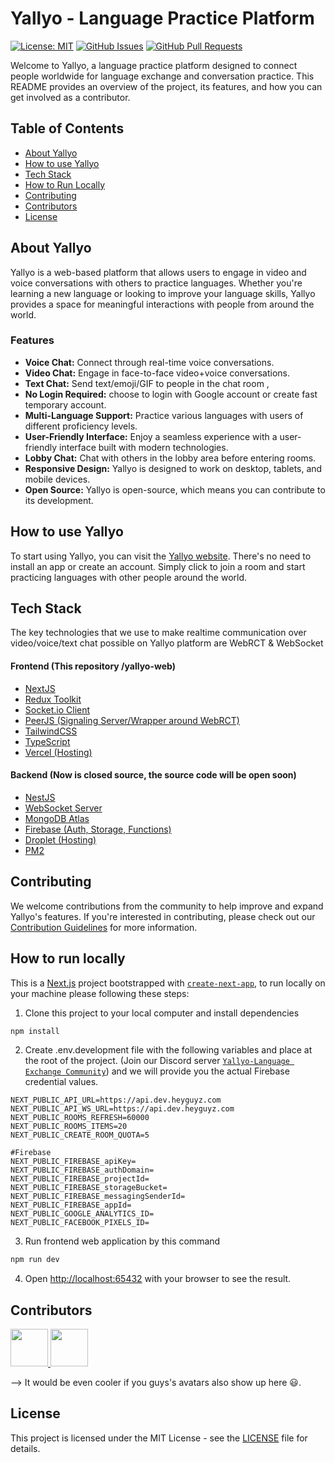 # Yallyo - Language Practice Platform

[![License: MIT](https://img.shields.io/badge/License-MIT-yellow.svg)](https://opensource.org/licenses/MIT)
[![GitHub Issues](https://img.shields.io/github/issues/goffxnca/yallyo-web)](https://github.com/goffxnca/yallyo-web/issues)
[![GitHub Pull Requests](https://img.shields.io/github/issues-pr/goffxnca/yallyo-web)](https://github.com/goffxnca/yallyo-web/pulls)

Welcome to Yallyo, a language practice platform designed to connect people worldwide for language exchange and conversation practice. This README provides an overview of the project, its features, and how you can get involved as a contributor.

## Table of Contents

- [About Yallyo](#about-yallyo)
- [How to use Yallyo](#how-to-use-yallyo)
- [Tech Stack](#tech-stack)
- [How to Run Locally](#how-to-run-locally)
- [Contributing](#contributing)
- [Contributors](#contributors)
- [License](#license)

## About Yallyo

Yallyo is a web-based platform that allows users to engage in video and voice conversations with others to practice languages. Whether you're learning a new language or looking to improve your language skills, Yallyo provides a space for meaningful interactions with people from around the world.

### Features

- **Voice Chat:** Connect through real-time voice conversations.
- **Video Chat:** Engage in face-to-face video+voice conversations.
- **Text Chat:** Send text/emoji/GIF to people in the chat room ,
- **No Login Required:** choose to login with Google account or create fast temporary account.
- **Multi-Language Support:** Practice various languages with users of different proficiency levels.
- **User-Friendly Interface:** Enjoy a seamless experience with a user-friendly interface built with modern technologies.
- **Lobby Chat:** Chat with others in the lobby area before entering rooms.
- **Responsive Design:** Yallyo is designed to work on desktop, tablets, and mobile devices.
- **Open Source:** Yallyo is open-source, which means you can contribute to its development.

## How to use Yallyo

To start using Yallyo, you can visit the [Yallyo website](https://yallyo.com). There's no need to install an app or create an account. Simply click to join a room and start practicing languages with other people around the world.

## Tech Stack

The key technologies that we use to make realtime communication over video/voice/text chat possible on Yallyo platform are WebRCT & WebSocket

#### Frontend (This repository /yallyo-web)

- [NextJS](https://nextjs.org/)
- [Redux Toolkit](https://redux-toolkit.js.org/)
- [Socket.io Client](https://socket.io/docs/v4/client-api/)
- [PeerJS (Signaling Server/Wrapper around WebRCT)](https://peerjs.com/)
- [TailwindCSS](https://tailwindcss.com/)
- [TypeScript](https://www.typescriptlang.org/)
- [Vercel (Hosting)](https://vercel.com/)

#### Backend (Now is closed source, the source code will be open soon)

- [NestJS](https://nestjs.com/)
- [WebSocket Server](https://socket.io/docs/v4/server-api/)
- [MongoDB Atlas](https://www.mongodb.com/atlas/database)
- [Firebase (Auth, Storage, Functions)](https://firebase.google.com/)
- [Droplet (Hosting)](https://www.digitalocean.com/products/droplets)
- [PM2](https://www.npmjs.com/package/pm2)

## Contributing

We welcome contributions from the community to help improve and expand Yallyo's features. If you're interested in contributing, please check out our [Contribution Guidelines](CONTRIBUTING) for more information.

## How to run locally

This is a [Next.js](https://nextjs.org/) project bootstrapped with [`create-next-app`](https://github.com/vercel/next.js/tree/canary/packages/create-next-app), to run locally on your machine please following these steps:

1. Clone this project to your local computer and install dependencies

```bash
npm install
```

2. Create .env.development file with the following variables and place at the root of the project.
   (Join our Discord server [`Yallyo-Language Exchange Community`](https://discord.gg/8DUHDk7s))
   and we will provide you the actual Firebase credential values.

```env
NEXT_PUBLIC_API_URL=https://api.dev.heyguyz.com
NEXT_PUBLIC_API_WS_URL=https://api.dev.heyguyz.com
NEXT_PUBLIC_ROOMS_REFRESH=60000
NEXT_PUBLIC_ROOMS_ITEMS=20
NEXT_PUBLIC_CREATE_ROOM_QUOTA=5

#Firebase
NEXT_PUBLIC_FIREBASE_apiKey=
NEXT_PUBLIC_FIREBASE_authDomain=
NEXT_PUBLIC_FIREBASE_projectId=
NEXT_PUBLIC_FIREBASE_storageBucket=
NEXT_PUBLIC_FIREBASE_messagingSenderId=
NEXT_PUBLIC_FIREBASE_appId=
NEXT_PUBLIC_GOOGLE_ANALYTICS_ID=
NEXT_PUBLIC_FACEBOOK_PIXELS_ID=
```

3. Run frontend web application by this command

```bash
npm run dev
```

4.  Open [http://localhost:65432](http://localhost:65432) with your browser to see the result.

## Contributors

<a href="https://github.com/goffxnca/yallyo-web/graphs/contributors">
	<img src="https://avatars.githubusercontent.com/u/71051032?v=4" width="60" class="rounded-full" />
	<img src="https://avatars.githubusercontent.com/u/116472903?s=96&v=4" width="60" class="rounded-full" />

</a>

--> It would be even cooler if you guys's avatars also show up here 😃.

## License

This project is licensed under the MIT License - see the [LICENSE](LICENSE) file for details.
